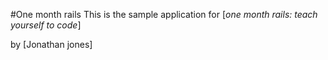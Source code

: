 #One month rails
 This is the sample application for 
 [*one month rails: teach yourself to code*]

 by [Jonathan jones]